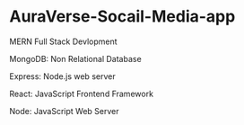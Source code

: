 # AuraVerse-Socail-Media-app

MERN Full Stack Devlopment  

MongoDB: Non Relational Database

Express: Node.js web server

React: JavaScript Frontend Framework

Node: JavaScript Web Server
